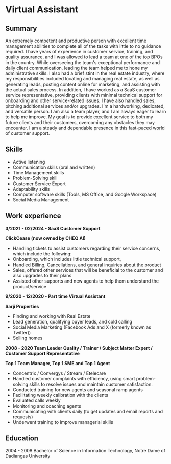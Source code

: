 # Virtual Assistant

## Summary
An extremely competent and productive person with excellent time management abilities to complete all of the tasks with little to no guidance required. I have years of experience in customer service, training, and quality assurance, and I was allowed to lead a team at one of the top BPOs in the country. While overseeing the team's exceptional performance and daily client communication, leading the team helped me to hone my administrative skills. I also had a brief stint in the real estate industry, where my responsibilities included locating and managing real estate, as well as generating leads, posting content online for marketing, and assisting with the actual sales process. In addition, I have worked as a SaaS customer service representative, providing clients with minimal technical support for onboarding and other service-related issues. I have also handled sales, pitching additional services and/or upgrades.
I'm a hardworking, dedicated, and versatile person. I am also a team player, and I am always eager to learn to help me improve. My goal is to provide excellent service to both my future clients and their customers, overcoming any obstacles they may encounter. I am a steady and dependable presence in this fast-paced world of customer support.

## Skills
- Active listening
- Communication skills (oral and written)
- Time Management skills
- Problem-Solving skill
- Customer Service Expert
- Adaptability skills
- Computer software skills (Tools, MS Office, and Google Workspace)
- Social Media Management

## Work experience
**3/2021 - 02/2024 - SaaS Customer Support**

**ClickCease (now owned by CHEQ AI)**
- Handling tickets to assist customers regarding their service concerns, which include the following:
- Onboarding, which includes little technical support,
- Handled Billing, Cancellations, and general inquiries about the product
- Sales, offered other services that will be beneficial to the customer and also upgrades to their plans
- Assisted other supports and new agents to help them understand the product/service

**9/2020 - 12/2020 -  Part time Virtual Assistant**

**Sarji Properties**
- Finding and working with Real Estate
- Lead generation, qualifying buyer leads, and cold calling
- Social Media Marketing (Facebook Ads and X (formerly known as Twitter))
- Selling homes

**2008 - 2020 Team Leader Quality / Trainer / Subject Matter Expert / Customer Support Representative**

**Top 1 Team Manager, Top 1 SME and Top 1 Agent**
- Concentrix / Convergys / Stream / Etelecare
- Handled customer complaints with efficiency, using smart problem-solving skills to resolve issues and maintain customer satisfaction.
- Conducted training for new agents and seasonal ramp agents
- Facilitating weekly calibration with the clients
- Evaluated calls weekly
- Monitoring and coaching agents
- Communicating with clients daily (to get updates and email reports and requests)
- Underwent training to improve managerial skills

## Education
2004 - 2008 Bachelor of Science in Information Technology, Notre Dame of Dadiangas University
